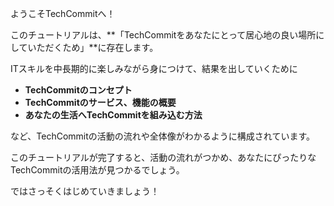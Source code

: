 ようこそTechCommitへ！

このチュートリアルは、**「TechCommitをあなたにとって居心地の良い場所にしていただくため」**に存在します。

ITスキルを中長期的に楽しみながら身につけて、結果を出していくために

- **TechCommitのコンセプト**
- **TechCommitのサービス、機能の概要**
- **あなたの生活へTechCommitを組み込む方法**

など、TechCommitの活動の流れや全体像がわかるように構成されています。

このチュートリアルが完了すると、活動の流れがつかめ、あなたにぴったりなTechCommitの活用法が見つかるでしょう。

ではさっそくはじめていきましょう！
